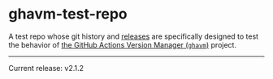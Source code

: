 # ghavm-test-repo

A test repo whose git history and [releases][] are specifically designed to test
the behavior of [the GitHub Actions Version Manager (`ghavm`)][ghavm] project.

---

Current release: v2.1.2

[ghavm]: https://github.com/mccutchen/ghavm
[releases]: https://github.com/mccutchen/ghavm-test-repo/releases
